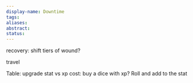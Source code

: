 ```yaml
---
display-name: Downtime
tags: 
aliases: 
abstract: 
status:
---
```


recovery: shift tiers of wound?

travel

Table: upgrade stat vs xp cost: buy a dice with xp? Roll and add to the stat